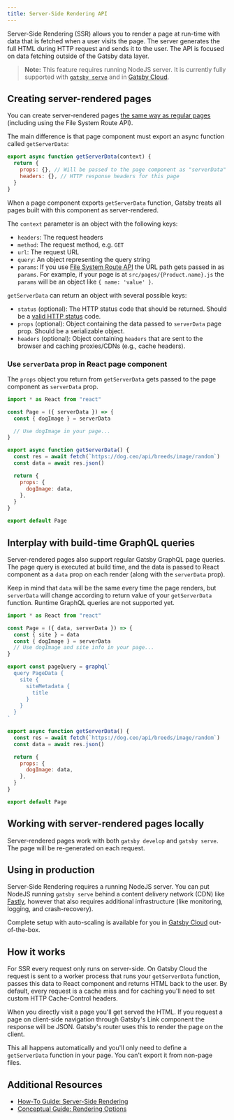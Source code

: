 ```yaml
---
title: Server-Side Rendering API
---
```


Server-Side Rendering (SSR) allows you to render a page at run-time with data that is fetched when a user visits the page.
The server generates the full HTML during HTTP request and sends it to the user. The API is focused on data fetching outside of the Gatsby data layer.

> **Note:** This feature requires running NodeJS server.
> It is currently fully supported with [`gatsby serve`](/docs/reference/gatsby-cli/#serve) and in [Gatsby Cloud](/products/cloud/).

## Creating server-rendered pages

You can create server-rendered pages [the same way as regular pages](/docs/reference/routing/creating-routes/) (including using the File System Route API).

The main difference is that page component must export an async function called `getServerData`:

```js:title=src/pages/my-first-ssr-page.js
export async function getServerData(context) {
  return {
    props: {}, // Will be passed to the page component as "serverData" prop
    headers: {}, // HTTP response headers for this page
  }
}
```

When a page component exports `getServerData` function, Gatsby treats all pages built with this component
as server-rendered.

The `context` parameter is an object with the following keys:

- `headers`: The request headers
- `method`: The request method, e.g. `GET`
- `url`: The request URL
- `query`: An object representing the query string
- `params`: If you use [File System Route API](/docs/reference/routing/file-system-route-api/) the URL path gets passed in as `params`. For example, if your page is at `src/pages/{Product.name}.js` the `params` will be an object like `{ name: 'value' }`.

`getServerData` can return an object with several possible keys:

- `status` (optional): The HTTP status code that should be returned. Should be a [valid HTTP status](https://developer.mozilla.org/en-US/docs/Web/HTTP/Status) code.
- `props` (optional): Object containing the data passed to `serverData` page prop. Should be a serializable object.
- `headers` (optional): Object containing `headers` that are sent to the browser and caching proxies/CDNs (e.g., cache headers).

### Use `serverData` prop in React page component

The `props` object you return from `getServerData` gets passed to the page component as `serverData` prop.

```js:title=src/pages/get-random-dog.js
import * as React from "react"

const Page = ({ serverData }) => {
  const { dogImage } = serverData

  // Use dogImage in your page...
}

export async function getServerData() {
  const res = await fetch(`https://dog.ceo/api/breeds/image/random`)
  const data = await res.json()

  return {
    props: {
      dogImage: data,
    },
  }
}

export default Page
```

## Interplay with build-time GraphQL queries

Server-rendered pages also support regular Gatsby GraphQL page queries. The page query is executed at build time,
and the data is passed to React component as a `data` prop on each render (along with the `serverData` prop).

Keep in mind that `data` will be the same every time the page renders, but `serverData` will change according to return value of your `getServerData` function.
Runtime GraphQL queries are not supported yet.

```js:title=src/pages/get-random-dog.js
import * as React from "react"

const Page = ({ data, serverData }) => {
  const { site } = data
  const { dogImage } = serverData
  // Use dogImage and site info in your page...
}

export const pageQuery = graphql`
  query PageData {
    site {
      siteMetadata {
        title
      }
    }
  }
`

export async function getServerData() {
  const res = await fetch(`https://dog.ceo/api/breeds/image/random`)
  const data = await res.json()

  return {
    props: {
      dogImage: data,
    },
  }
}

export default Page
```

## Working with server-rendered pages locally

Server-rendered pages work with both `gatsby develop` and `gatsby serve`. The page will be
re-generated on each request.

## Using in production

Server-Side Rendering requires a running NodeJS server. You can put NodeJS running `gatsby serve`
behind a content delivery network (CDN) like [Fastly](https://www.fastly.com/), however that also requires additional infrastructure (like monitoring, logging, and crash-recovery).

Complete setup with auto-scaling is available for you in [Gatsby Cloud](/products/cloud/) out-of-the-box.

## How it works

For SSR every request only runs on server-side. On Gatsby Cloud the request is sent to a worker process that runs your `getServerData` function, passes this data to React component and returns HTML back to the user. By default, every request is a cache miss and for caching you'll need to set custom HTTP Cache-Control headers.

When you directly visit a page you'll get served the HTML. If you request a page on client-side navigation through Gatsby's Link component the response will be JSON. Gatsby's router uses this to render the page on the client.

This all happens automatically and you'll only need to define a `getServerData` function in your page. You can't export it from non-page files.

## Additional Resources

- [How-To Guide: Server-Side Rendering](/docs/how-to/rendering-options/using-server-side-rendering/)
- [Conceptual Guide: Rendering Options](/docs/conceptual/rendering-options/)
